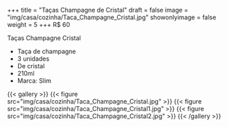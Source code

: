+++
title = "Taças Champagne de Cristal"
draft = false
image = "img/casa/cozinha/Taca_Champagne_Cristal.jpg"
showonlyimage = false
weight = 5
+++
<span class="price">R$ 60</span>
<!--more-->

Taças Champagne Cristal

- Taça de champagne
- 3 unidades
- De cristal
- 210ml
- Marca: Slim


{{< gallery >}}
{{< figure src="img/casa/cozinha/Taca_Champagne_Cristal.jpg" >}}
{{< figure src="img/casa/cozinha/Taca_Champagne_Cristal1.jpg" >}}
{{< figure src="img/casa/cozinha/Taca_Champagne_Cristal2.jpg" >}}
{{< /gallery >}}

